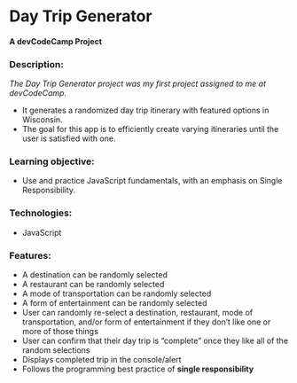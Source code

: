 # Day Trip Generator
#### A devCodeCamp Project

### Description:
*The Day Trip Generator project was my first project assigned to me at devCodeCamp.*

- It generates a randomized day trip itinerary with featured options in Wisconsin.
- The goal for this app is to efficiently create varying itineraries until the user is satisfied with one.

### Learning objective:
- Use and practice JavaScript fundamentals, with an emphasis on Single Responsibility.

### Technologies:
- JavaScript

### Features:

- A destination can be randomly selected
- A restaurant can be randomly selected
- A mode of transportation can be randomly selected
- A form of entertainment can be randomly selected
- User can randomly re-select a destination, restaurant, mode of transportation, and/or form of entertainment if they don’t like one or more of those things
- User can confirm that their day trip is “complete” once they like all of the random selections
- Displays completed trip in the console/alert
- Follows the programming best practice of **single responsibility**
